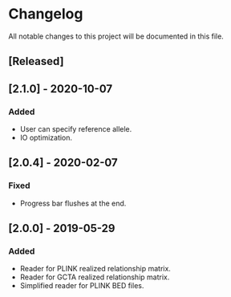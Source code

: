 # Changelog
All notable changes to this project will be documented in this file.

## [Released]

## [2.1.0] - 2020-10-07
### Added
- User can specify reference allele.
- IO optimization.

## [2.0.4] - 2020-02-07
### Fixed
- Progress bar flushes at the end.

## [2.0.0] - 2019-05-29
### Added
- Reader for PLINK realized relationship matrix.
- Reader for GCTA realized relationship matrix.
- Simplified reader for PLINK BED files.
